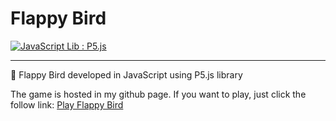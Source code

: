# Flappy Bird

[![JavaScript Lib : P5.js](https://img.shields.io/badge/JavaScript%20Lib-P5.js-orange.svg)](https://p5js.org/) 

---

🦅 Flappy Bird developed in JavaScript using P5.js library

The game is hosted in my github page. If you want to play, just click the follow link: [Play Flappy Bird](paulocarneiro99.github.io/Flappy-Bird)
